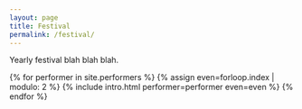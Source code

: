 ```yaml
---
layout: page
title: Festival
permalink: /festival/
---
```


Yearly festival blah blah blah.

{% for performer in site.performers %}
  {% assign even=forloop.index | modulo: 2 %}
  {% include intro.html performer=performer even=even %}
{% endfor %}